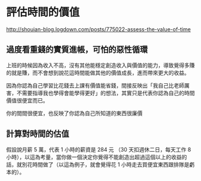 # 評估時間的價值

http://shouian-blog.logdown.com/posts/775022-assess-the-value-of-time

## 過度看重錢的實質進帳，可怕的惡性循環

上班的時候因為收入不高，沒有其他能穩定創造收入與價值的能力，導致覺得多賺的就是賺，而不會想到說花這時間能做其他的價值成長，進而帶來更大的收益。

因為你認為自己學習比花錢去上課有價值能省錢，間接反映出「我自己比老師厲害，不需要指導我也學得會能學得更好」的想法，其實只是代表你認為自己的時間價值很便宜而已。

你的間間很便宜，也反映了你認為自己所知道的東西很廉價

## 計算對時間的估值

假設說月薪 5 萬，代表 1 小時的薪資是 284 元 （30 天扣週休二日，每天工作 8 小時），以這為考量，當你做一個決定你覺得不能創造出超過這個以上的收益的話，就別花時間做了（以這為例子，就會覺得花 1 小時走去買便宜東西跟排隊是虧本的）。

